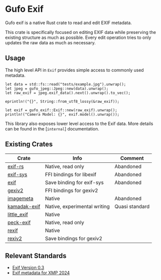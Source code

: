 # Gufo Exif

Gufo exif is a native Rust crate to read and edit EXIF metadata.

This crate is specifically focused on editing EXIF data while preserving the existing structure as much as possible. Every edit operation tries to only updates the raw data as much as necessary.

## Usage

The high level API in `Exif` provides simple access to commonly used metadata.

```
let data = std::fs::read("tests/example.jpg").unwrap();
let jpeg = gufo_jpeg::Jpeg::new(data).unwrap();
let raw_exif = jpeg.exif_data().next().unwrap().to_vec();

eprintln!("{}", String::from_utf8_lossy(&raw_exif));

let exif = gufo_exif::Exif::new(raw_exif).unwrap();
println!("Camera Model: {}", exif.model().unwrap());
```

This library also exposes lower level access to the Exif data. More details can be found in the [`internal`] documentation.

## Existing Crates

| Crate                                                 | Info                         | Comment        |
|-------------------------------------------------------|------------------------------|----------------|
| [exif-rs](https://crates.io/crates/exif-rs)           | Native, read only            | Abandoned      |
| [exif-sys](https://crates.io/crates/exif-sys)         | FFI bindings for libexif     | Abandoned      |
| [exif](https://crates.io/crates/exif)                 | Save binding for exif-sys    | Abandoned      |
| [gexiv2](https://crates.io/crates/gexiv2-sys)         | FFI bindings for gexiv2      |                |
| [imagemeta](https://crates.io/crates/imagemeta)       | Native                       | Abandoned      |
| [kamadak-exif](https://crates.io/crates/kamadak-exif) | Native, experimental writing | Quasi standard |
| [little\_exif](https://crates.io/crates/little_exif)  | Native                       |                |
| [peck-exif](https://crates.io/crates/peck-exif)       | Native, read only            |                |
| [rexif](https://crates.io/crates/rexif)               | Native                       |                |
| [rexiv2](https://crates.io/crates/rexiv2)             | Save bindings for gexiv2     |                |

## Relevant Standards

- [Exif Version 0.3](https://archive.org/details/exif-specs-3.0-dc-008-translation-2023-e/)
- [Exif metadata for XMP 2024](https://www.cipa.jp/std/documents/download_e.html?CIPA_DC-010-2024_E)

